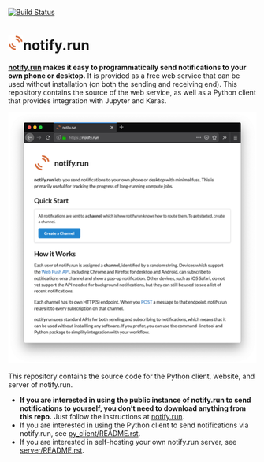 [![Build Status](https://travis-ci.org/paulgb/notify.run.svg?branch=master)](https://travis-ci.org/paulgb/notify.run)

<img src="site/static-src/icon.png" height="30" />notify.run
============================================================

**[notify.run](https://notify.run) makes it easy to programmatically send notifications to your own phone or desktop.** It is provided as a free web service that can be used without installation (on both the sending and receiving end). This repository contains the source of the web service, as well as a Python client that provides integration with Jupyter and Keras.

<img src="screenshot.png" width="600" />

This repository contains the source code for the Python client, website, and server of notify.run.

- **If you are interested in using the public instance of notify.run to send notifications to yourself, you don’t need to download anything from this repo.** Just follow the instructions at [notify.run](https://notify.run).
- If you are interested in using the Python client to send notifications via notify.run, see [py_client/README.rst](py_client/README.rst).
- If you are interested in self-hosting your own notify.run server, see [server/README.rst](server/README.rst).
